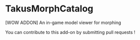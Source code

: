 # TakusMorphCatalog
[WOW ADDON] An in-game model viewer for morphing

You can contribute to this add-on by submitting pull requests !
